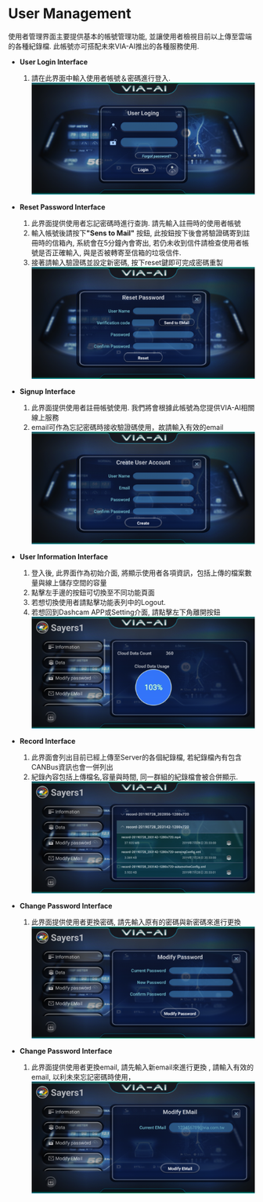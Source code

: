 User Management
=====

使用者管理界面主要提供基本的帳號管理功能, 並讓使用者檢視目前以上傳至雲端的各種紀錄檔. 
此帳號亦可搭配未來VIA-AI推出的各種服務使用.

* <b>User Login Interface</b>
  1. 請在此界面中輸入使用者帳號＆密碼進行登入.<br>
    ![](./login.png)

* <b>Reset Password Interface</b>
  1. 此界面提供使用者忘記密碼時進行查詢. 請先輸入註冊時的使用者帳號
  2. 輸入帳號後請按下<b>"Sens to Mail"</b> 按鈕, 此按鈕按下後會將驗證碼寄到註冊時的信箱內, 系統會在5分鐘內會寄出, 若仍未收到信件請檢查使用者帳號是否正確輸入, 與是否被轉寄至信箱的垃圾信件.
  3. 接著請輸入驗證碼並設定新密碼, 按下reset鍵即可完成密碼重製<br>
    ![](./reset_password.png)

* <b>Signup Interface</b>
  1. 此界面提供使用者註冊帳號使用. 我們將會根據此帳號為您提供VIA-AI相關線上服務
  2. email可作為忘記密碼時接收驗證碼使用，故請輸入有效的email<br>
    ![](./signup.png)

* <b>User Information Interface</b>
  1. 登入後, 此界面作為初始介面, 將顯示使用者各項資訊，包括上傳的檔案數量與線上儲存空間的容量
  2. 點擊左手邊的按鈕可切換至不同功能頁面
  3. 若想切換使用者請點擊功能表列中的Logout.
  4. 若想回到Dashcam APP或Setting介面, 請點擊左下角離開按鈕<br>
    ![](./user_info.png)

* <b>Record Interface</b>
  1. 此界面會列出目前已經上傳至Server的各個紀錄檔, 若紀錄檔內有包含CANBus資訊也會一併列出
  2. 紀錄內容包括上傳檔名,容量與時間, 同一群組的紀錄檔會被合併顯示.<br>
    ![](./record_list.png)

* <b>Change Password Interface</b>
  1. 此界面提供使用者更換密碼, 請先輸入原有的密碼與新密碼來進行更換<br>
    ![](./change_password.png)


* <b>Change Password Interface</b>
  1. 此界面提供使用者更換email, 請先輸入新email來進行更換 , 請輸入有效的email, 以利未來忘記密碼時使用，<br>
    ![](./change_email.png)


